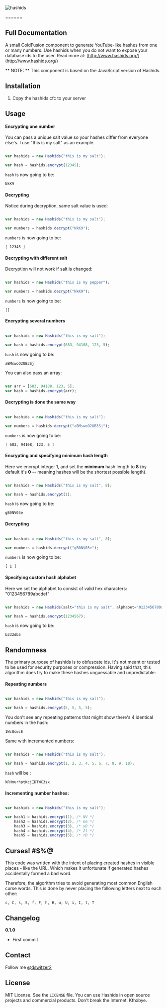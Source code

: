 
![hashids](http://www.hashids.org.s3.amazonaws.com/public/img/hashids.png "Hashids")

======

Full Documentation
-------

A small ColdFusion component to generate YouTube-like hashes from one or many numbers. Use hashids when you do not want to expose your database ids to the user. Read more at: [http://www.hashids.org/](http://www.hashids.org/)

** NOTE: ** This component is based on the JavaScript version of Hashids.

Installation
-------

1. Copy the hashids.cfc to your server


Usage
-------

#### Encrypting one number

You can pass a unique salt value so your hashes differ from everyone else's. I use "this is my salt" as an example.

```javascript

var hashids = new Hashids("this is my salt");

var hash = hashids.encrypt(12345);
```

`hash` is now going to be:

	NkK9

#### Decrypting

Notice during decryption, same salt value is used:

```javascript

var hashids = new Hashids("this is my salt");

var numbers = hashids.decrypt("NkK9");
```

`numbers` is now going to be:

	[ 12345 ]

#### Decrypting with different salt

Decryption will not work if salt is changed:

```javascript

var hashids = new Hashids("this is my pepper");

var numbers = hashids.decrypt("NkK9");
```

`numbers` is now going to be:

	[]

#### Encrypting several numbers

```javascript

var hashids = new Hashids("this is my salt");

var hash = hashids.encrypt(683, 94108, 123, 5);
```

`hash` is now going to be:

	aBMswoO2UB3Sj

You can also pass an array:

```javascript

var arr = [683, 94108, 123, 5];
var hash = hashids.encrypt(arr);
```

#### Decrypting is done the same way

```javascript

var hashids = new Hashids("this is my salt");

var numbers = hashids.decrypt("aBMswoO2UB3Sj");
```

`numbers` is now going to be:

	[ 683, 94108, 123, 5 ]

#### Encrypting and specifying minimum hash length

Here we encrypt integer 1, and set the **minimum** hash length to **8** (by default it's **0** -- meaning hashes will be the shortest possible length).

```javascript

var hashids = new Hashids("this is my salt", 8);

var hash = hashids.encrypt(1);
```

`hash` is now going to be:

	gB0NV05e

#### Decrypting

```javascript

var hashids = new Hashids("this is my salt", 8);

var numbers = hashids.decrypt("gB0NV05e");
```

`numbers` is now going to be:

	[ 1 ]

#### Specifying custom hash alphabet

Here we set the alphabet to consist of valid hex characters: "0123456789abcdef"

```javascript

var hashids = new Hashids(salt="this is my salt", alphabet="0123456789abcdef");

var hash = hashids.encrypt(1234567);
```

`hash` is now going to be:

	b332db5

Randomness
-------

The primary purpose of hashids is to obfuscate ids. It's not meant or tested to be used for security purposes or compression.
Having said that, this algorithm does try to make these hashes unguessable and unpredictable:

#### Repeating numbers

```javascript

var hashids = new Hashids("this is my salt");

var hash = hashids.encrypt(5, 5, 5, 5);
```

You don't see any repeating patterns that might show there's 4 identical numbers in the hash:

	1Wc8cwcE

Same with incremented numbers:

```javascript

var hashids = new Hashids("this is my salt");

var hash = hashids.encrypt(1, 2, 3, 4, 5, 6, 7, 8, 9, 10);
```

`hash` will be :

	kRHnurhptKcjIDTWC3sx

#### Incrementing number hashes:

```javascript

var hashids = new Hashids("this is my salt");

var hash1 = hashids.encrypt(1), /* NV */
	hash2 = hashids.encrypt(2), /* 6m */
	hash3 = hashids.encrypt(3), /* yD */
	hash4 = hashids.encrypt(4), /* 2l */
	hash5 = hashids.encrypt(5); /* rD */
```

Curses! #$%@
-------

This code was written with the intent of placing created hashes in visible places - like the URL. Which makes it unfortunate if generated hashes accidentally formed a bad word.

Therefore, the algorithm tries to avoid generating most common English curse words. This is done by never placing the following letters next to each other:

	c, C, s, S, f, F, h, H, u, U, i, I, t, T

Changelog
-------

**0.1.0**

- First commit

Contact
-------

Follow me [@dswitzer2](http://twitter.com/dswitzer2)

License
-------

MIT License. See the `LICENSE` file. You can use Hashids in open source projects and commercial products. Don't break the Internet. Kthxbye.